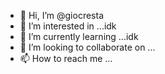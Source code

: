 - 👋 Hi, I’m @giocresta
- 👀 I’m interested in ...idk
- 🌱 I’m currently learning ...idk
- 💞️ I’m looking to collaborate on ...
- 📫 How to reach me ...

<!---
giocresta/giocresta is a ✨ special ✨ repository because its `README.md` (this file) appears on your GitHub profile.
You can click the Preview link to take a look at your changes.
--->
